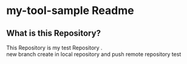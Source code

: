 # my-tool-sample Readme
## What is this Repository?
  This Repository is my test Repository .  
  new branch create in local repository and push remote repository test 

